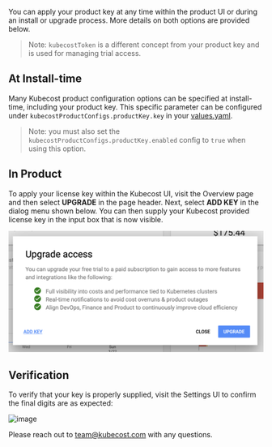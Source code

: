 You can apply your product key at any time within the product UI or during an install or upgrade process. 
More details on both options are provided below.

> Note: `kubecostToken` is a different concept from your product key and is used for managing trial access.

## At Install-time

Many Kubecost product configuration options can be specified at install-time, including your product key. 
This specific parameter can be configured under `kubecostProductConfigs.productKey.key` in your [values.yaml](https://github.com/kubecost/cost-analyzer-helm-chart/blob/84dfbe4addedfee55b50af6ca44c1f62966d4457/cost-analyzer/values.yaml#L426). 

> Note: you must also set the `kubecostProductConfigs.productKey.enabled` config to `true` when using this option. 

## In Product

To apply your license key within the Kubecost UI, visit the Overview page and then select **UPGRADE** in the page header. 
Next, select **ADD KEY** in the dialog menu shown below. 
You can then supply your Kubecost provided license key in the input box that is now visible.

![Add key dialog](/images/add-key-dialog.png)

## Verification

To verify that your key is properly supplied, visit the Settings UI to confirm the final digits are as expected:

![image](https://user-images.githubusercontent.com/298359/111573440-c74c9c00-8767-11eb-842c-cfa18159d1c1.png)

Please reach out to team@kubecost.com with any questions.
